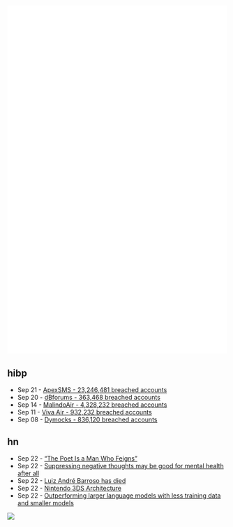 ![Metrics](https://raw.githubusercontent.com/phixion/phixion/master/metrics.svg)

## hibp

<!--
for https://github.com/phixion/phixion/blob/main/.github/workflows/feeds.yml
-->
<!--START_SECTION:haveibeenpwnd-->
- Sep 21 - [ApexSMS - 23,246,481 breached accounts](https://haveibeenpwned.com/PwnedWebsites#ApexSMS)
- Sep 20 - [dBforums - 363,468 breached accounts](https://haveibeenpwned.com/PwnedWebsites#dBforums)
- Sep 14 - [MalindoAir - 4,328,232 breached accounts](https://haveibeenpwned.com/PwnedWebsites#MalindoAir)
- Sep 11 - [Viva Air - 932,232 breached accounts](https://haveibeenpwned.com/PwnedWebsites#VivaAir)
- Sep 08 - [Dymocks - 836,120 breached accounts](https://haveibeenpwned.com/PwnedWebsites#Dymocks)
<!--END_SECTION:haveibeenpwnd-->

## hn

<!--
for https://github.com/phixion/phixion/blob/main/.github/workflows/feeds.yml
-->
<!--START_SECTION:hn-->
- Sep 22 - [“The Poet Is a Man Who Feigns”](https://daily.jstor.org/the-poet-is-a-man-who-feigns/)
- Sep 22 - [Suppressing negative thoughts may be good for mental health after all](https://www.cam.ac.uk/research/news/suppressing-negative-thoughts-may-be-good-for-mental-health-after-all-study-suggests)
- Sep 22 - [Luiz André Barroso has died](https://www.wired.com/story/google-mourns-luiz-andre-barroso-veteran-engineer-invented-the-modern-data-center/)
- Sep 22 - [Nintendo 3DS Architecture](https://www.copetti.org/writings/consoles/nintendo-3ds/)
- Sep 22 - [Outperforming larger language models with less training data and smaller models](https://blog.research.google/2023/09/distilling-step-by-step-outperforming.html)
<!--END_SECTION:hn-->

<!--
for https://yhype.me
-->
![](https://hit.yhype.me/github/profile?user_id=13013670)
